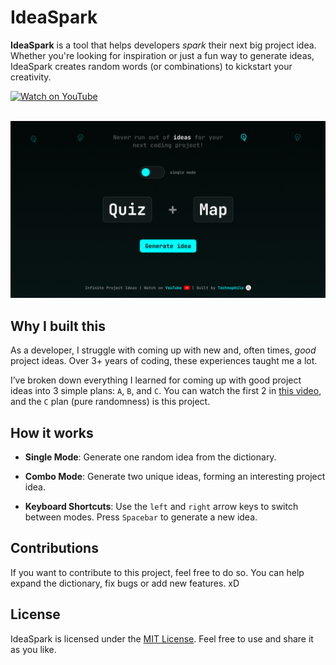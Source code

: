 # IdeaSpark

**IdeaSpark** is a tool that helps developers *spark* their next big project idea. Whether you're looking for inspiration or just a fun way to generate ideas, IdeaSpark creates random words (or combinations) to kickstart your creativity.

<div>
<a href="https://www.youtube.com/@technoph1le" target="_blank">
  <img src="https://img.shields.io/static/v1?label=&message=Watch%20on%20YouTube&labelColor=FFFFFF&color=FF0000&style=for-the-badge&logo=youtube&logoColor=FF0000" alt="Watch on YouTube">
</a>
<div>

<br>

![Website preview](/public/preview.png)

## Why I built this

As a developer, I struggle with coming up with new and, often times, *good* project ideas. Over 3+ years of coding, these experiences taught me a lot. 

I’ve broken down everything I learned for coming up with good project ideas into 3 simple plans: `A`, `B`, and `C`. You can watch the first 2 in [this video](https://www.youtube.com/@technoph1le), and the `C` plan (pure randomness) is this project.

## How it works

- **Single Mode**: Generate one random idea from the dictionary.

- **Combo Mode**: Generate two unique ideas, forming an interesting project idea.

- **Keyboard Shortcuts**: Use the `left` and `right` arrow keys to switch between modes. Press `Spacebar` to generate a new idea.

## Contributions

If you want to contribute to this project, feel free to do so. You can help expand the dictionary, fix bugs or add new features. xD

## License

IdeaSpark is licensed under the [MIT License](/LICENSE). Feel free to use and share it as you like.